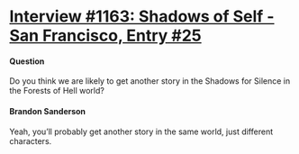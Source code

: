 # [Interview #1163: Shadows of Self - San Francisco, Entry #25](https://www.theoryland.com/intvmain.php?i=1163#25)

#### Question

Do you think we are likely to get another story in the Shadows for Silence in the Forests of Hell world?

#### Brandon Sanderson

Yeah, you’ll probably get another story in the same world, just different characters.

